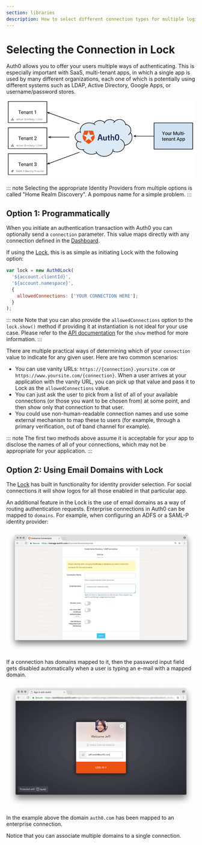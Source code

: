```yaml
---
section: libraries
description: How to select different connection types for multiple login options with Lock V10.
---
```

# Selecting the Connection in Lock

Auth0 allows you to offer your users multiple ways of authenticating. This is especially important with SaaS, multi-tenant apps, in which a single app is used by many different organizations, each one of which is potentially using different systems such as LDAP, Active Directory, Google Apps, or username/password stores.

![](/media/articles/hrd/sd4h-6wlwOsQA1PCQKLAmtQ.png)

::: note
Selecting the appropriate Identity Providers from multiple options is called "Home Realm Discovery". A pompous name for a simple problem.
:::

## Option 1: Programmatically

When you initiate an authentication transaction with Auth0 you can optionally send a `connection` parameter. This value maps directly with any connection defined in the [Dashboard](${manage_url}).

If using the [Lock](/libraries/lock/v10), this is as simple as initiating Lock with the following option:

```js
var lock = new Auth0Lock(
  '${account.clientId}',
  '${account.namespace}',
  {
    allowedConnections: ['YOUR CONNECTION HERE'];
  }
);
```

::: note
Note that you can also provide the `allowedConnections` option to the `lock.show()` method if providing it at instantiation is not ideal for your use case. Please refer to the [API documentation](/libraries/lock/v10/api#show-) for the `show` method for more information.
:::

There are multiple practical ways of determining which of your `connection` value to indicate for any given user. Here are two common scenarios:

* You can use vanity URLs: `https://{connection}.yoursite.com` or `https://www.yoursite.com/{connection}`. When a user arrives at your application with the vanity URL, you can pick up that value and pass it to Lock as the `allowedConnections` value.
* You can just ask the user to pick from a list of all of your available connections (or those you want to be chosen from) at some point, and then show only that connection to that user.
* You could use non-human-readable connection names and use some external mechanism to map these to users (for example, through a primary verification, out of band channel for example).

::: note
The first two methods above assume it is acceptable for your app to disclose the names of all of your connections, which may not be appropriate for your application.
:::

## Option 2: Using Email Domains with Lock

The [Lock](/libraries/lock/v10) has built in functionality for identity provider selection. For social connections it will show logos for all those enabled in that particular app.

An additional feature in the Lock is the use of email domains as a way of routing authentication requests. Enterprise connections in Auth0 can be mapped to `domains`. For example, when configuring an ADFS or a SAML-P identity provider:

![](/media/articles/libraries/lock/enterprise-connection.png)

If a connection has domains mapped to it, then the password input field gets disabled automatically when a user is typing an e-mail with a mapped domain.

![Lock using HRD/SSO](/media/articles/libraries/lock/hrd-sso.png)

In the example above the domain `auth0.com` has been mapped to an enterprise connection.

Notice that you can associate multiple domains to a single connection.
